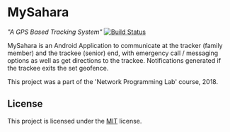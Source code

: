 # MySahara
*"A GPS Based Tracking System"*
[![Build Status](https://travis-ci.org/gavindsouza/MySahara.svg?branch=master)](https://travis-ci.org/gavindsouza/MySahara)

MySahara is an Android Application to communicate at the tracker (family member) and the trackee (senior) end, with emergency call / messaging options as well as get directions to the trackee. Notifications generated if the trackee exits the set geofence.

This project was a part of the 'Network Programming Lab' course, 2018. 

License
-------

This project is licensed under the [MIT] license.

[MIT]: LICENSE

